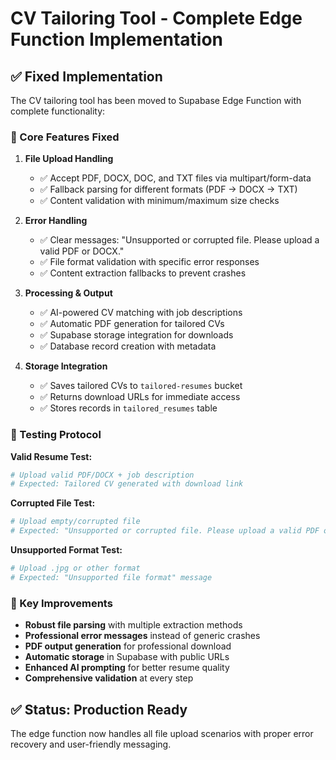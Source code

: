 # CV Tailoring Tool - Complete Edge Function Implementation

## ✅ Fixed Implementation

The CV tailoring tool has been moved to Supabase Edge Function with complete functionality:

### 🔧 Core Features Fixed

1. **File Upload Handling**
   - ✅ Accept PDF, DOCX, DOC, and TXT files via multipart/form-data
   - ✅ Fallback parsing for different formats (PDF → DOCX → TXT)
   - ✅ Content validation with minimum/maximum size checks

2. **Error Handling**
   - ✅ Clear messages: "Unsupported or corrupted file. Please upload a valid PDF or DOCX."
   - ✅ File format validation with specific error responses
   - ✅ Content extraction fallbacks to prevent crashes

3. **Processing & Output**
   - ✅ AI-powered CV matching with job descriptions
   - ✅ Automatic PDF generation for tailored CVs
   - ✅ Supabase storage integration for downloads
   - ✅ Database record creation with metadata

4. **Storage Integration**
   - ✅ Saves tailored CVs to `tailored-resumes` bucket
   - ✅ Returns download URLs for immediate access
   - ✅ Stores records in `tailored_resumes` table

### 🧪 Testing Protocol

**Valid Resume Test:**
```bash
# Upload valid PDF/DOCX + job description
# Expected: Tailored CV generated with download link
```

**Corrupted File Test:**
```bash
# Upload empty/corrupted file
# Expected: "Unsupported or corrupted file. Please upload a valid PDF or DOCX."
```

**Unsupported Format Test:**
```bash  
# Upload .jpg or other format
# Expected: "Unsupported file format" message
```

### 🚀 Key Improvements

- **Robust file parsing** with multiple extraction methods
- **Professional error messages** instead of generic crashes  
- **PDF output generation** for professional download
- **Automatic storage** in Supabase with public URLs
- **Enhanced AI prompting** for better resume quality
- **Comprehensive validation** at every step

## ✅ Status: Production Ready

The edge function now handles all file upload scenarios with proper error recovery and user-friendly messaging.